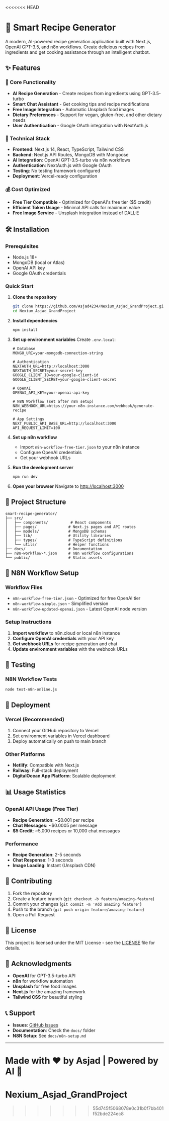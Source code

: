 <<<<<<< HEAD

# 🍳 Smart Recipe Generator

A modern, AI-powered recipe generation application built with Next.js, OpenAI GPT-3.5, and n8n workflows. Create delicious recipes from ingredients and get cooking assistance through an intelligent chatbot.

## ✨ Features

### 🎯 Core Functionality
- **AI Recipe Generation** - Create recipes from ingredients using GPT-3.5-turbo
- **Smart Chat Assistant** - Get cooking tips and recipe modifications
- **Free Image Integration** - Automatic Unsplash food images
- **Dietary Preferences** - Support for vegan, gluten-free, and other dietary needs
- **User Authentication** - Google OAuth integration with NextAuth.js

### 🚀 Technical Stack
- **Frontend**: Next.js 14, React, TypeScript, Tailwind CSS
- **Backend**: Next.js API Routes, MongoDB with Mongoose
- **AI Integration**: OpenAI GPT-3.5-turbo via n8n workflows
- **Authentication**: NextAuth.js with Google OAuth
- **Testing**: No testing framework configured
- **Deployment**: Vercel-ready configuration

### 💰 Cost Optimized
- **Free Tier Compatible** - Optimized for OpenAI's free tier ($5 credit)
- **Efficient Token Usage** - Minimal API calls for maximum value
- **Free Image Service** - Unsplash integration instead of DALL·E

## 🛠️ Installation

### Prerequisites
- Node.js 18+ 
- MongoDB (local or Atlas)
- OpenAI API key
- Google OAuth credentials

### Quick Start

1. **Clone the repository**
   ```bash
   git clone https://github.com/Asjad4234/Nexium_Asjad_GrandProject.git
   cd Nexium_Asjad_GrandProject
   ```

2. **Install dependencies**
   ```bash
   npm install
   ```

3. **Set up environment variables**
   Create `.env.local`:
   ```env
   # Database
   MONGO_URI=your-mongodb-connection-string
   
   # Authentication
   NEXTAUTH_URL=http://localhost:3000
   NEXTAUTH_SECRET=your-secret-key
   GOOGLE_CLIENT_ID=your-google-client-id
   GOOGLE_CLIENT_SECRET=your-google-client-secret
   
   # OpenAI
   OPENAI_API_KEY=your-openai-api-key
   
   # N8N Workflow (set after n8n setup)
   N8N_WEBHOOK_URL=https://your-n8n-instance.com/webhook/generate-recipe
   
   # App Settings
   NEXT_PUBLIC_API_BASE_URL=http://localhost:3000
   API_REQUEST_LIMIT=100
   ```

4. **Set up n8n workflow**
   - Import `n8n-workflow-free-tier.json` to your n8n instance
   - Configure OpenAI credentials
   - Get your webhook URLs

5. **Run the development server**
   ```bash
   npm run dev
   ```

6. **Open your browser**
   Navigate to [http://localhost:3000](http://localhost:3000)

## 📁 Project Structure

```
smart-recipe-generator/
├── src/
│   ├── components/          # React components
│   ├── pages/              # Next.js pages and API routes
│   ├── models/             # MongoDB schemas
│   ├── lib/                # Utility libraries
│   ├── types/              # TypeScript definitions
│   └── utils/              # Helper functions
├── docs/                   # Documentation
├── n8n-workflow-*.json     # n8n workflow configurations
└── public/                 # Static assets
```

## 🔧 N8N Workflow Setup

### Workflow Files
- `n8n-workflow-free-tier.json` - Optimized for free OpenAI tier
- `n8n-workflow-simple.json` - Simplified version
- `n8n-workflow-updated-openai.json` - Latest OpenAI node version

### Setup Instructions
1. **Import workflow** to n8n.cloud or local n8n instance
2. **Configure OpenAI credentials** with your API key
3. **Get webhook URLs** for recipe generation and chat
4. **Update environment variables** with the webhook URLs

## 🧪 Testing

### N8N Workflow Tests
```bash
node test-n8n-online.js
```

## 🚀 Deployment

### Vercel (Recommended)
1. Connect your GitHub repository to Vercel
2. Set environment variables in Vercel dashboard
3. Deploy automatically on push to main branch

### Other Platforms
- **Netlify**: Compatible with Next.js
- **Railway**: Full-stack deployment
- **DigitalOcean App Platform**: Scalable deployment

## 📊 Usage Statistics

### OpenAI API Usage (Free Tier)
- **Recipe Generation**: ~$0.001 per recipe
- **Chat Messages**: ~$0.0005 per message
- **$5 Credit**: ~5,000 recipes or 10,000 chat messages

### Performance
- **Recipe Generation**: 2-5 seconds
- **Chat Response**: 1-3 seconds
- **Image Loading**: Instant (Unsplash CDN)

## 🤝 Contributing

1. Fork the repository
2. Create a feature branch (`git checkout -b feature/amazing-feature`)
3. Commit your changes (`git commit -m 'Add amazing feature'`)
4. Push to the branch (`git push origin feature/amazing-feature`)
5. Open a Pull Request

## 📝 License

This project is licensed under the MIT License - see the [LICENSE](LICENSE) file for details.

## 🙏 Acknowledgments

- **OpenAI** for GPT-3.5-turbo API
- **n8n** for workflow automation
- **Unsplash** for free food images
- **Next.js** for the amazing framework
- **Tailwind CSS** for beautiful styling

## 📞 Support

- **Issues**: [GitHub Issues](https://github.com/Asjad4234/Nexium_Asjad_GrandProject/issues)
- **Documentation**: Check the `docs/` folder
- **N8N Setup**: See `docs/n8n-setup.md`

---

**Made with ❤️ by Asjad** | **Powered by AI** 🤖
=======
# Nexium_Asjad_GrandProject
>>>>>>> 55d745f5068078e0c31b0f7bb401f52bde224ec8
